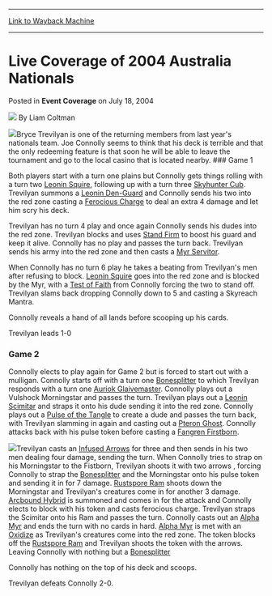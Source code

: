 
---
[Link to Wayback Machine](https://web.archive.org/web/20171029093839/https://magic.wizards.com/en/articles/archive/event-coverage/live-coverage-2004-australia-nationals-2004-07-18-7)

[_metadata_:author]:- "Liam Coltman"
[_metadata_:description]:- "Bryce Trevilyan is one of the returning members from last year's nationals team. Joe Connolly seems to think that his deck is terrible and that the only redeeming feature is that soon he will be able to leave the tournament and go to the local casino that is located nearby. Game 1"
[_metadata_:generator]:- "Drupal 7 (http://drupal.org)"
[_metadata_:node]:- "525041"
[_metadata_:publish_date]:- "2004-07-18"
[_metadata_:source]:- "div-main-content"
[_metadata_:title]:- "Live Coverage of 2004 Australia Nationals"
[_metadata_:wayback_capture_timestamp]:- "2017-10-29 09:38:39"
[_metadata_:wayback_raw_url]:- "https://web.archive.org/web/20171029093839id_/https://magic.wizards.com/en/articles/archive/event-coverage/live-coverage-2004-australia-nationals-2004-07-18-7"
[_metadata_:wayback_url]:- "https://magic.wizards.com/en/articles/archive/event-coverage/live-coverage-2004-australia-nationals-2004-07-18-7"
---


Live Coverage of 2004 Australia Nationals
=========================================



 Posted in **Event Coverage**
 on July 18, 2004 






![](https://media.magic.wizards.com/styles/auth_small/public/generic-avatar-150_0.png)
By Liam Coltman











![](https://media.magic.wizards.com/image_legacy_migration/sideboard/images/aunat04/fm4_1.jpg)Bryce Trevilyan is one of the returning members from last year's nationals team. Joe Connolly seems to think that his deck is terrible and that the only redeeming feature is that soon he will be able to leave the tournament and go to the local casino that is located nearby. ### Game 1


Both players start with a turn one plains but Connolly gets things rolling with a turn two [Leonin Squire](http://gatherer.wizards.com/Pages/Card/Details.aspx?name=Leonin+Squire), following up with a turn three [Skyhunter Cub](http://gatherer.wizards.com/Pages/Card/Details.aspx?name=Skyhunter+Cub). Trevilyan summons a [Leonin Den-Guard](http://gatherer.wizards.com/Pages/Card/Details.aspx?name=Leonin+Den-Guard) and Connolly sends his two into the red zone casting a [Ferocious Charge](http://gatherer.wizards.com/Pages/Card/Details.aspx?name=Ferocious+Charge) to deal an extra 4 damage and let him scry his deck.


Trevilyan has no turn 4 play and once again Connolly sends his dudes into the red zone. Trevilyan blocks and uses [Stand Firm](http://gatherer.wizards.com/Pages/Card/Details.aspx?name=Stand+Firm) to boost his guard and keep it alive. Connolly has no play and passes the turn back. Trevilyan sends his army into the red zone and then casts a [Myr Servitor](http://gatherer.wizards.com/Pages/Card/Details.aspx?name=Myr+Servitor).


When Connolly has no turn 6 play he takes a beating from Trevilyan's men after refusing to block. [Leonin Squire](http://gatherer.wizards.com/Pages/Card/Details.aspx?name=Leonin+Squire) goes into the red zone and is blocked by the Myr, with a [Test of Faith](http://gatherer.wizards.com/Pages/Card/Details.aspx?name=Test+of+Faith) from Connolly forcing the two to stand off. Trevilyan slams back dropping Connolly down to 5 and casting a Skyreach Mantra.


Connolly reveals a hand of all lands before scooping up his cards.


Trevilyan leads 1-0


### Game 2


Connolly elects to play again for Game 2 but is forced to start out with a mulligan. Connolly starts off with a turn one [Bonesplitter](http://gatherer.wizards.com/Pages/Card/Details.aspx?name=Bonesplitter) to which Trevilyan responds with a turn one [Auriok Glaivemaster](http://gatherer.wizards.com/Pages/Card/Details.aspx?name=Auriok+Glaivemaster). Connolly plays out a Vulshock Morningstar and passes the turn. Trevilyan plays out a [Leonin Scimitar](http://gatherer.wizards.com/Pages/Card/Details.aspx?name=Leonin+Scimitar) and straps it onto his dude sending it into the red zone. Connolly plays out a [Pulse of the Tangle](http://gatherer.wizards.com/Pages/Card/Details.aspx?name=Pulse+of+the+Tangle) to create a dude and passes the turn back, with Trevilyan slamming in again and casting out a [Pteron Ghost](http://gatherer.wizards.com/Pages/Card/Details.aspx?name=Pteron+Ghost). Connolly attacks back with his pulse token before casting a [Fangren Firstborn](http://gatherer.wizards.com/Pages/Card/Details.aspx?name=Fangren+Firstborn).


![](https://media.magic.wizards.com/image_legacy_migration/sideboard/images/aunat04/fm4_2.jpg)Trevilyan casts an [Infused Arrows](http://gatherer.wizards.com/Pages/Card/Details.aspx?name=Infused+Arrows) for three and then sends in his two men dealing four damage, sending the turn. When Connolly tries to strap on his Morningstar to the Fistborn, Trevilyan shoots it with two arrows , forcing Connolly to strap the [Bonesplitter](http://gatherer.wizards.com/Pages/Card/Details.aspx?name=Bonesplitter) and the Morningstar onto his pulse token and sending it in for 7 damage. [Rustspore Ram](http://gatherer.wizards.com/Pages/Card/Details.aspx?name=Rustspore+Ram) shoots down the Morningstar and Trevilyan's creatures come in for another 3 damage. [Arcbound Hybrid](http://gatherer.wizards.com/Pages/Card/Details.aspx?name=Arcbound+Hybrid) is summoned and comes in for the attack and Connolly elects to block with his token and casts ferocious charge. Trevilyan straps the Scimitar onto his Ram and passes the turn. Connolly casts out an [Alpha Myr](http://gatherer.wizards.com/Pages/Card/Details.aspx?name=Alpha+Myr) and ends the turn with no cards in hard. [Alpha Myr](http://gatherer.wizards.com/Pages/Card/Details.aspx?name=Alpha+Myr) is met with an [Oxidize](http://gatherer.wizards.com/Pages/Card/Details.aspx?name=Oxidize) as Trevilyan's creatures come into the red zone. The token blocks off the [Rustspore Ram](http://gatherer.wizards.com/Pages/Card/Details.aspx?name=Rustspore+Ram) and Trevilyan shoots the token with the arrows. Leaving Connolly with nothing but a [Bonesplitter](http://gatherer.wizards.com/Pages/Card/Details.aspx?name=Bonesplitter)


Connolly has nothing on the top of his deck and scoops.


Trevilyan defeats Connolly 2-0.







